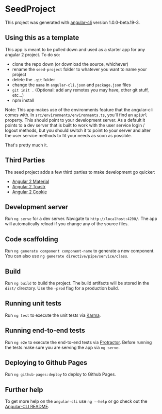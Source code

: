 # SeedProject

This project was generated with [angular-cli](https://github.com/angular/angular-cli) version 1.0.0-beta.19-3.


## Using this as a template
This app is meant to be pulled down and used as a starter app for any angular 2 project. To do so:
* clone the repo down (or download the source, whichever)
* rename the `seed-project` folder to whatever you want to name your project
* delete the `.git` folder
* change the `name` in `angular-cli.json` and `package.json` files
* `git init .` (Optional: add any remotes you may have, other git stuff, etc...)
* npm install

Note: This app makes use of the environments feature that the angular-cli comes with. 
In `src/environments/environments.ts`, you'll find an `apiUrl` property. This should point to 
your development server. As a default it points to a dev server that is built to work
with the user service login / logout methods, but you should switch it to point to your
server and alter the user service methods to fit your needs as soon as possible.

That's pretty much it. 

## Third Parties 
The seed project adds a few third parties to make development go quicker:
* [Angular 2 Material](https://github.com/angular/material2)
* [Angular 2 Toastr](https://github.com/PointInside/ng2-toastrangular)
* [Angular 2 Cookie](https://github.com/salemdar/angular2-cookie)


## Development server
Run `ng serve` for a dev server. Navigate to `http://localhost:4200/`. The app will automatically reload if you change any of the source files.

## Code scaffolding

Run `ng generate component component-name` to generate a new component. You can also use `ng generate directive/pipe/service/class`.

## Build

Run `ng build` to build the project. The build artifacts will be stored in the `dist/` directory. Use the `-prod` flag for a production build.

## Running unit tests

Run `ng test` to execute the unit tests via [Karma](https://karma-runner.github.io).

## Running end-to-end tests

Run `ng e2e` to execute the end-to-end tests via [Protractor](http://www.protractortest.org/).
Before running the tests make sure you are serving the app via `ng serve`.

## Deploying to Github Pages

Run `ng github-pages:deploy` to deploy to Github Pages.

## Further help

To get more help on the `angular-cli` use `ng --help` or go check out the [Angular-CLI README](https://github.com/angular/angular-cli/blob/master/README.md).
